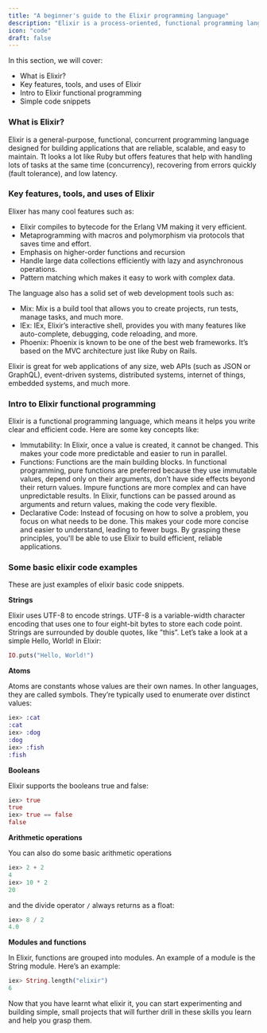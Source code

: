 ```yaml
---
title: "A beginner's guide to the Elixir programming language"
description: "Elixir is a process-oriented, functional programming language that runs on the Erlang virtual machine (BEAM). The language was influenced by Ruby. This inspiration can be seen and felt in Elixir’s ecosystem and tooling options. Elixir is known to be easy to learn and widely applicable within the software development industry."
icon: "code"
draft: false
---
```


In this section, we will cover:
- What is Elixir?
- Key features, tools, and uses of Elixir
- Intro to Elixir functional programming
- Simple code snippets

### What is Elixir?
Elixir is a general-purpose, functional, concurrent programming language designed for building applications that are reliable, scalable, and easy to maintain. Tt looks a lot like Ruby but offers features that help with handling lots of tasks at the same time (concurrency), recovering from errors quickly (fault tolerance), and low latency.

### Key features, tools, and uses of Elixir

Elixer has many cool features such as:
- Elixir compiles to bytecode for the Erlang VM making it very efficient.
- Metaprogramming with macros and polymorphism via protocols that saves time and effort.
- Emphasis on higher-order functions and recursion
- Handle large data collections efficiently with lazy and asynchronous operations.
- Pattern matching which makes it easy to work with complex data.

The language also has a solid set of web development tools such as:

- Mix: Mix is a build tool that allows you to create projects, run tests, manage tasks, and much more.
- IEx: IEx, Elixir’s interactive shell, provides you with many features like auto-complete, debugging, code reloading, and more.
- Phoenix: Phoenix is known to be one of the best web frameworks. It’s based on the MVC architecture just like Ruby on Rails.

Elixir is great for web applications of any size, web APIs (such as JSON or GraphQL), event-driven systems, distributed systems, internet of things, embedded systems, and much more. 

### Intro to Elixir functional programming

Elixir is a functional programming language, which means it helps you write clear and efficient code. Here are some key concepts like:

- Immutability: In Elixir, once a value is created, it cannot be changed. This makes your code more predictable and easier to run in parallel.
- Functions: Functions are the main building blocks. In functional programming, pure functions are preferred because they use immutable values, depend only on their arguments, don’t have side effects beyond their return values. Impure functions are more complex and can have unpredictable results. In Elixir, functions can be passed around as arguments and return values, making the code very flexible.
- Declarative Code: Instead of focusing on how to solve a problem, you focus on what needs to be done. This makes your code more concise and easier to understand, leading to fewer bugs.
By grasping these principles, you'll be able to use Elixir to build efficient, reliable applications.

### Some basic elixir code examples
These are just examples of elixir basic code snippets.

**Strings**

Elixir uses UTF-8 to encode strings. UTF-8 is a variable-width character encoding that uses one to four eight-bit bytes to store each code point. Strings are surrounded by double quotes, like ”this”. Let’s take a look at a simple Hello, World! in Elixir:
```elixir
IO.puts("Hello, World!")
```


**Atoms**

Atoms are constants whose values are their own names. In other languages, they are called symbols. They’re typically used to enumerate over distinct values:
```elixir
iex> :cat
:cat
iex> :dog
:dog
iex> :fish
:fish
```


**Booleans**

Elixir supports the booleans true and false:
```elixir
iex> true
true 
iex> true == false
false
```


**Arithmetic operations**

You can also do some basic arithmetic operations
```elixir
iex> 2 + 2
4
iex> 10 * 2
20
```
and the divide operator `/` always returns as a float:
```elixir
iex> 8 / 2
4.0
```


**Modules and functions**


In Elixir, functions are grouped into modules. An example of a module is the String module. Here’s an example:
```elixir
iex> String.length("elixir")
6
```

Now that you have learnt what elixir it, you can start experimenting and building simple, small projects that will further drill in these skills you learn and help you grasp them.